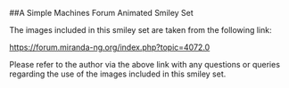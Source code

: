 ##A Simple Machines Forum Animated Smiley Set

The images included in this smiley set are taken from the following link:

https://forum.miranda-ng.org/index.php?topic=4072.0

Please refer to the author via the above link with any questions or queries regarding the use of the images included in this smiley set.